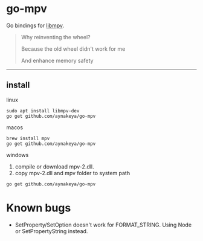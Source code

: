 # go-mpv

Go bindings for [libmpv](https://mpv.io/).

> Why reinventing the wheel?
> 
> Because the old wheel didn't work for me
>
> And enhance memory safety

----

## install

linux
```
sudo apt install libmpv-dev
go get github.com/aynakeya/go-mpv
```


macos
```
brew install mpv
go get github.com/aynakeya/go-mpv
```

windows
1. compile or download mpv-2.dll.
2. copy mpv-2.dll and mpv folder to system path
```
go get github.com/aynakeya/go-mpv
```

# Known bugs

- SetProperty/SetOption doesn't work for FORMAT_STRING. Using Node or SetPropertyString instead.